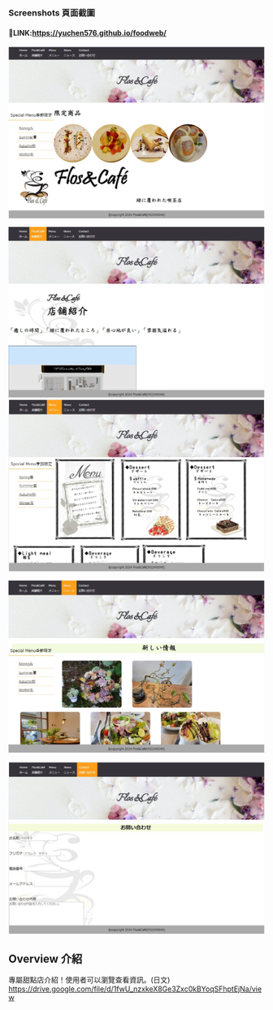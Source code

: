 

###  Screenshots 頁面截圖

#### 👀LINK:https://yuchen576.github.io/foodweb/

![](public/screenshots/screenshot1.jpg)

![](public/screenshots/screenshot2.jpg)
![](public/screenshots/screenshot3.jpg)

![](public/screenshots/screenshot4.jpg)

![](public/screenshots/screenshot5.jpg)


## Overview 介紹

專屬甜點店介紹！使用者可以瀏覽查看資訊。(日文)
https://drive.google.com/file/d/1fwU_nzxkeX8Ge3Zxc0kBYoqSFhptEjNa/view

